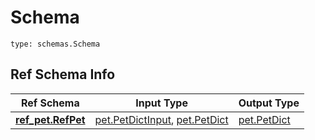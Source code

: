 # Schema
```
type: schemas.Schema
```

## Ref Schema Info
Ref Schema | Input Type | Output Type
---------- | ---------- | -----------
[**ref_pet.RefPet**](../../../../../../../components/schema/ref_pet.md) | [pet.PetDictInput](../../../../../../../components/schema/pet.md#petdictinput), [pet.PetDict](../../../../../../../components/schema/pet.md#petdict) | [pet.PetDict](../../../../../../../components/schema/pet.md#petdict)
